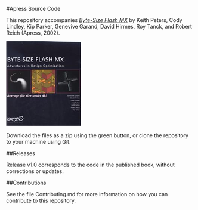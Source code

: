 #Apress Source Code

This repository accompanies [*Byte-Size Flash MX*](http://www.apress.com/9781590592113) by Keith Peters, Cody Lindley, Kip Parker, Genevive Garand, David Hirmes, Roy Tanck, and Robert Reich (Apress, 2002).

![Cover image](9781590592113.jpg)

Download the files as a zip using the green button, or clone the repository to your machine using Git.

##Releases

Release v1.0 corresponds to the code in the published book, without corrections or updates.

##Contributions

See the file Contributing.md for more information on how you can contribute to this repository.
